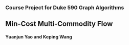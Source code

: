 ### Course Project for Duke 590 Graph Algorithms

## Min-Cost Multi-Commodity Flow

#### Yuanjun Yao and Keping Wang

